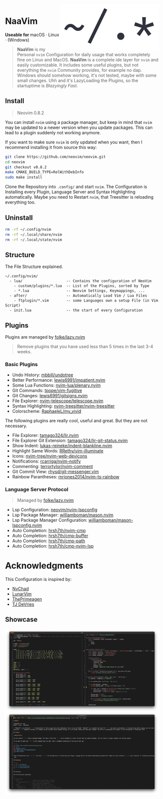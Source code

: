 <img height="150" src="https://raw.githubusercontent.com/RaphaeleL/nvim/main/assets/logo.png" align="right" alt="Logo">

# NaaVim

<b>Useable for </b>
macOS · Linux · (Windows)

> **NaaVim** is my Personal `nvim` Configuration for daily usage that works completely fine on Linux and MacOS. **NaaVim** is a complete ide layer for `nvim` and easily customizable. It includes some useful plugins, but not everything the `nvim` Community provides, for example no dap. Windows should somehow working, it's not tested, maybe with some small changes. Uhh and it's LazyLoading the Plugins, so the startuptime is *Blazyingly Fast*.

## Install

> Neovim 0.8.2

You can install `nvim` using a package manager, but keep in mind that `nvim` may be updated to a newer version when you update packages. This can lead to a plugin suddenly not working anymore.

If you want to make sure `nvim` is only updated when you want, then I recommend installing it from source this way:

```bash
git clone https://github.com/neovim/neovim.git
cd neovim
git checkout v0.8.2
make CMAKE_BUILD_TYPE=RelWithDebInfo
sudo make install
```

Clone the Repository into `.config/` and start `nvim`. The Configuration is Installing every Plugin, Language Server and Syntax Highlighting automatically. Maybe you need to Restart `nvim`, that Treesitter is reloading everything too.

## Uninstall 

```bash 
rm -rf ~/.config/nvim
rm -rf ~/.local/share/nvim
rm -rf ~/.local/state/nvim
```

## Structure

The File Structure explained.

```
~/.config/nvim/
  - lua/                    -- Contains the configuration of NeoVim
    - custom/plugins/*.lua  -- List of the Plugins, sorted by Type 
    - *.lua                 -- Neovim Settings, Keymappings, ... 
  - after/                  -- Automatically Load Vim / Lua Files
    - ftplugin/*.vim        -- some Languages own a setup File (in Vim Script)
  - init.lua                -- the start of every Configuration
```

## Plugins

Plugins are managed by [folke/lazy.nvim](https://github.com/folke/lazy.nvim)

> Remove plugins that you have used less than 5 times in the last 3-4 weeks.

### Basic Plugins

- Undo History: [mbbill/undotree](https://github.com/mbbill/undotree)
- Better Performance: [lewis6991/impatient.nvim](https://github.com/lewis6991/impatient.nvim)
- Some Lua Functions: [nvim-lua/plenary.nvim](https://github.com/nvim-lua/plenary.nvim)
- Git Commands: [tpope/vim-fugitive](https://github.com/tpope/vim-fugitive)
- Git Changes: [lewis6991/gitsigns.nvim](https://github.com/lewis6991/gitsigns.nvim)
- File Explorer: [nvim-telescope/telescope.nvim](https://github.com/nvim-telescope/telescope.nvim)
- Syntax Highlighting: [nvim-treesitter/nvim-treesitter](https://github.com/nvim-treesitter/nvim-treesitter)
- Colorscheme: [RaphaeleL/my_vivid](https://github.com/RaphaeleL/my_vivid)

The following plugins are really cool, useful and great. But they are not necessary.

- File Explorer: [tamago324/lir.nvim](https://github.com/tamago324/lir.nvim)
- File Explorer Git Extension: [tamago324/lir-git-status.nvim](https://github.com/tamago324/lir-git-status.nvim)
- Show Indent: [lukas-reineke/indent-blankline.nvim](https://github.com/lukas-reineke/indent-blankline.nvim)
- Highlight Same Words: [RRethy/vim-illuminate](https://github.com/RRethy/vim-illuminate)
- Icons: [nvim-tree/nvim-web-devicons](https://github.com/nvim-tree/nvim-web-devicons)
- Notifications: [rcarriga/nvim-notify](https://github.com/rcarriga/nvim-notify)
- Commenting: [terrortylor/nvim-comment](https://github.com/terrortylor/nvim-comment)
- Git Commit View: [rhysd/git-messenger.vim](https://github.com/rhysd/git-messenger.vim)
- Rainbow Parantheses: [mrjones2014/nvim-ts-rainbow](https://github.com/mrjones2014/nvim-ts-rainbow)

### Language Server Protocol

> Managed by [folke/lazy.nvim](https://github.com/folke/lazy.nvim)

- Lsp Configuration: [neovim/nvim-lspconfig](https://github.com/neovim/nvim-lspconfig)
- Lsp Package Manager: [williamboman/mason.nvim](https://github.com/williamboman/mason.nvim)
- Lsp Package Manager Configuration: [williamboman/mason-lspconfig.nvim](https://github.com/williamboman/mason-lspconfig.nvim)
- Auto Completion: [hrsh7th/nvim-cmp](https://github.com/hrsh7th/nvim-cmp)
- Auto Completion: [hrsh7th/cmp-buffer](https://github.com/hrsh7th/cmp-buffer)
- Auto Completion: [hrsh7th/cmp-path](https://github.com/hrsh7th/cmp-path)
- Auto Completion: [hrsh7th/cmp-nvim-lsp](https://github.com/hrsh7th/cmp-nvim-lsp)

# Acknowledgments

This Configuration is inspired by:

- [NvChad](https://github.com/NvChad)
- [LunarVim](https://github.com/LunarVim)
- [ThePrimeagen](https://github.com/ThePrimeagen)
- [TJ DeVries](https://github.com/tjdevries)

## Showcase

<img src="./assets/demo/Demo-1.png" align="center" alt="Demo1">
<img src="./assets/demo/Demo-2.png" align="center" alt="Demo2">
